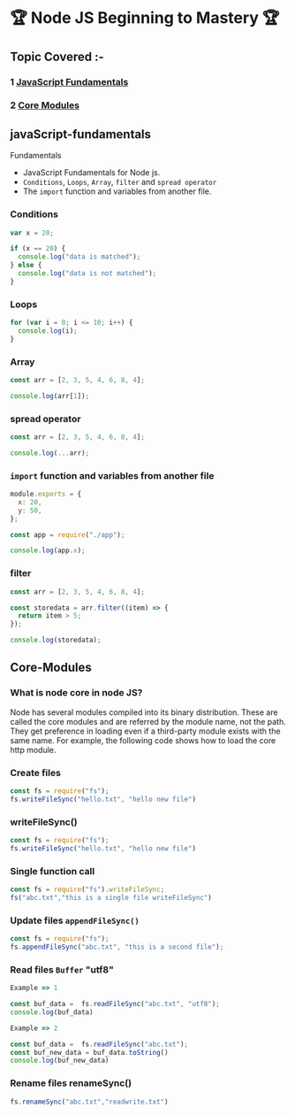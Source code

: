 # 🏆 Node JS Beginning to Mastery 🏆

## Topic Covered :-

### 1 [JavaScript Fundamentals](#javaScript-fundamentals)
### 2 [Core Modules](#Core-Modules)

## javaScript-fundamentals

Fundamentals

- JavaScript Fundamentals for Node js.
- `Conditions`, `Loops`, `Array`, `filter` and `spread operator`
- The `import` function and variables from another file.

### Conditions

```javascript
var x = 20;

if (x == 20) {
  console.log("data is matched");
} else {
  console.log("data is not matched");
}
```

### Loops

```javascript
for (var i = 0; i <= 10; i++) {
  console.log(i);
}
```

### Array

```javascript
const arr = [2, 3, 5, 4, 6, 8, 4];

console.log(arr[1]);
```

### spread operator

```javascript
const arr = [2, 3, 5, 4, 6, 8, 4];

console.log(...arr);
```

### `import` function and variables from another file

```javascript
module.exports = {
  x: 20,
  y: 50,
};
```

```javascript
const app = require("./app");

console.log(app.x);
```

### filter

```javascript
const arr = [2, 3, 5, 4, 6, 8, 4];

const storedata = arr.filter((item) => {
  return item > 5;
});

console.log(storedata);
```
## Core-Modules
  ### What is node core in node JS?
Node has several modules compiled into its binary distribution. These are called the core modules and are referred by the module name, not the path. They get preference in loading even if a third-party module exists with the same name. For example, the following code shows how to load the core http module.

### Create files
 
```javascript
const fs = require("fs");
fs.writeFileSync("hello.txt", "hello new file")

```
### writeFileSync()
 
```javascript
const fs = require("fs");
fs.writeFileSync("hello.txt", "hello new file")
```
### Single function call
 
```javascript
const fs = require("fs").writeFileSync;
fs("abc.txt","this is a single file writeFileSync")
```

### Update files `appendFileSync()`
 
```javascript
const fs = require("fs");
fs.appendFileSync("abc.txt", "this is a second file");
```

### Read files `Buffer` "utf8"
```javascript
Example => 1

const buf_data =  fs.readFileSync("abc.txt", "utf8");
console.log(buf_data)

Example => 2

const buf_data =  fs.readFileSync("abc.txt");
const buf_new_data = buf_data.toString()
console.log(buf_new_data)
```
### Rename files renameSync()
```javascript
fs.renameSync("abc.txt","readwrite.txt")
```